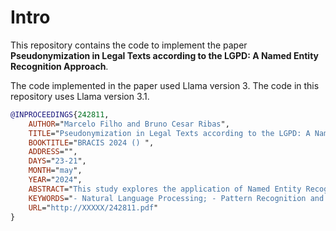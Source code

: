 # Intro

This repository contains the code to implement the paper **Pseudonymization in Legal Texts according to the LGPD: A Named Entity Recognition Approach**.

The code implemented in the paper used Llama version 3. The code in this repository uses Llama version 3.1.

```bibtex
@INPROCEEDINGS{242811,
    AUTHOR="Marcelo Filho and Bruno Cesar Ribas",
    TITLE="Pseudonymization in Legal Texts according to the LGPD: A Named Entity Recognition Approach",
    BOOKTITLE="BRACIS 2024 () ",
    ADDRESS="",
    DAYS="23-21",
    MONTH="may",
    YEAR="2024",
    ABSTRACT="This study explores the application of Named Entity Recognition (NER) for the pseudonymization of data in legal texts, aiming to protect Personally Identifiable Information (PII) in compliance with Brazil's General Data Protection Law (LGPD). The research highlights the challenge of balancing data privacy and utility, presenting a methodology that uses artificial intelligence technologies to effectively identify and obscure PII in legal documents. In this study, we propose a Transformer model along with Regex techniques to identify entities in a text. To test the model, we created a new dataset from the existing LenerBR. We also used a function to generate synthetic data and prompt engineering applied to the Llama 8B version 3 model. Tests showed the need for further adjustments in the proposed new model. Future work will focus on improving the model's accuracy and efficiency, as well as enhancing the identification of sensitive data and learning from user interactions.",
    KEYWORDS="- Natural Language Processing; - Pattern Recognition and Cluster Analysis; - Large Language Models; - Generative AI",
    URL="http://XXXXX/242811.pdf"
}
```
